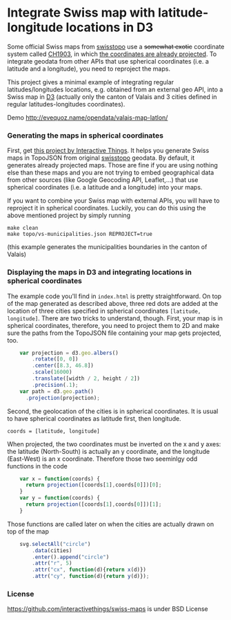 # Integrate Swiss map with latitude-longitude locations in D3
Some official Swiss maps from [swisstopo](http://www.swisstopo.admin.ch/internet/swisstopo/en/home.html) use a ~~somewhat exotic~~ coordinate system called [CH1903](http://www.swisstopo.admin.ch/internet/swisstopo/en/home/topics/survey/sys/refsys/switzerland.html), in which [the coordinates are already projected](http://www.swisstopo.admin.ch/internet/swisstopo/en/home/topics/survey/sys/refsys/projections.html). To integrate geodata from other APIs that use spherical coordinates (i.e. a latitude and a longitude), you need to reproject the maps.

This project gives a minimal example of integrating regular latitudes/longitudes locations, e.g. obtained from an external geo API, into a Swiss map in [D3](http://d3js.org) (actually only the canton of Valais and 3 cities defined in regular latitudes-longitudes coordinates).

Demo http://evequoz.name/opendata/valais-map-latlon/ 

### Generating the maps in spherical coordinates
First, get [this project by Interactive Things](https://github.com/interactivethings/swiss-maps). It helps you generate Swiss maps in TopoJSON from original [swisstopo](http://www.swisstopo.admin.ch/internet/swisstopo/en/home.html) geodata. By default, it generates already projected maps. Those are fine if you are using nothing else than these maps and you are not trying to embed geographical data from other sources (like Google Geocoding API, Leaflet,...) that use spherical coordinates (i.e. a latitude and a longitude) into your maps.

If you want to combine your Swiss map with external APIs, you will have to reproject it in spherical coordinates. Luckily, you can do this using the above mentioned project by simply running

    make clean
    make topo/vs-municipalities.json REPROJECT=true

(this example generates the municipalities boundaries in the canton of Valais)

### Displaying the maps in D3 and integrating locations in spherical coordinates
The example code you'll find in `index.html` is pretty straightforward. On top of the map generated as described above, three red dots are added at the location of three cities specified in spherical coordinates `[latitude, longitude]`. There are two tricks to understand, though. First, your map is in spherical coordinates, therefore, you need to project them to 2D and make sure the paths from the TopoJSON file containing your map gets projected, too.
```javascript
    var projection = d3.geo.albers()
        .rotate([0, 0])
        .center([8.3, 46.8])   
        .scale(16000)          
        .translate([width / 2, height / 2])
        .precision(.1);
    var path = d3.geo.path()
      .projection(projection);
```

Second, the geolocation of the cities is in spherical coordinates. It is usual to have spherical coordinates as latitude first, then longitude. 

    coords = [latitude, longitude]

When projected, the two coordinates must be inverted on the x and y axes: the latitude (North-South) is actually an y coordinate, and the longitude (East-West) is an x coordinate. Therefore those two seeminlgy odd functions in the code
```javascript
    var x = function(coords) {
      return projection([coords[1],coords[0]])[0];
    }
    var y = function(coords) {
      return projection([coords[1],coords[0]])[1];
    }
```

Those functions are called later on when the cities are actually drawn on top of the map

```javascript    
    svg.selectAll("circle")
        .data(cities)
        .enter().append("circle")
        .attr("r", 5)
        .attr("cx", function(d){return x(d)})
        .attr("cy", function(d){return y(d)});
```

### License
https://github.com/interactivethings/swiss-maps is under BSD License
